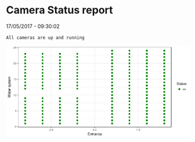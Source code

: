 Camera Status report
================
17/05/2017 - 09:30:02

    All cameras are up and running

![](camreport_files/figure-markdown_github/unnamed-chunk-2-1.png)
